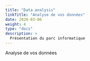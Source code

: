 ```yaml
---
title: "Data analysis"
linkTitle: "Analyse de vos données"
date: 2020-03-06
weight: 4
type: "docs"
description: >
  Présentation du parc informatique
---
```

Analyse de vos données
